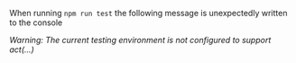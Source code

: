 When running `npm run test` the following message is unexpectedly written to the console

_Warning: The current testing environment is not configured to support act(...)_